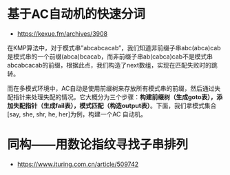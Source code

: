 



# 基于AC自动机的快速分词

- https://kexue.fm/archives/3908



在KMP算法中，对于模式串”abcabcacab”，我们知道非前缀子串abc(abca)cab是模式串的一个前缀(abca)bcacab，而非前缀子串ab(cabca)cab不是模式串abcabcacab的前缀，根据此点，我们构造了next数组，实现在匹配失败时的跳转。

而在多模式环境中，AC自动是使用前缀树来存放所有模式串的前缀，然后通过失配指针来处理失配的情况。它大概分为三个步骤：**构建前缀树（生成goto表），添加失配指针（生成fail表），模式匹配（构造output表）**。下面，我们拿模式集合[say, she, shr, he, her]为例，构建一个AC 自动机。



# 同构——用数论指纹寻找子串排列

- https://www.ituring.com.cn/article/509742




